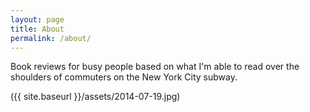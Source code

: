 ```yaml
---
layout: page
title: About
permalink: /about/
---
```


Book reviews for busy people based on what I'm able to read over the shoulders of commuters on the New York City subway.


({{ site.baseurl }}/assets/2014-07-19.jpg)
